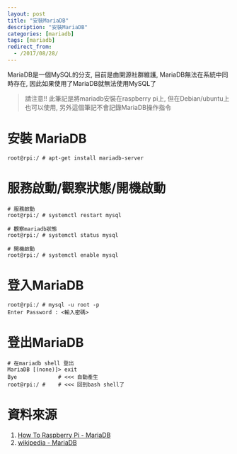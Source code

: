 ```yaml
---
layout: post
title: "安裝MariaDB"
description: "安裝MariaDB"
categories: [mariadb]
tags: [mariadb]
redirect_from:
  - /2017/08/28/
---
```


MariaDB是一個MySQL的分支, 目前是由開源社群維護, MariaDB無法在系統中同時存在, 因此如果使用了MariaDB就無法使用MySQL了

> 請注意!! 此筆記是將mariadb安裝在raspberry pi上, 但在Debian/ubuntu上也可以使用, 另外這個筆記不會記錄MariaDB操作指令

# 安裝 MariaDB

	root@rpi:/ # apt-get install mariadb-server

# 服務啟動/觀察狀態/開機啟動

	# 服務啟動
	root@rpi:/ # systemctl restart mysql

	# 觀察mariadb狀態
	root@rpi:/ # systemctl status mysql

	# 開機啟動
	root@rpi:/ # systemctl enable mysql

# 登入MariaDB

	root@rpi:/ # mysql -u root -p
	Enter Password : <輸入密碼>

# 登出MariaDB

	# 在mariadb shell 登出
	MariaDB [(none)]> exit
	Bye				# <<< 自動產生
	root@rpi:/ #	# <<< 回到bash shell了


# 資料來源
1. [How To Raspberry Pi - MariaDB](https://howtoraspberrypi.com/mariadb-raspbian-raspberry-pi/)
2. [wikipedia - MariaDB](https://zh.wikipedia.org/wiki/MariaDB)
